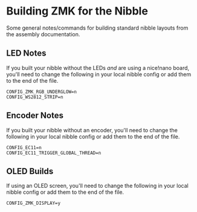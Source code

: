 # Building ZMK for the Nibble

Some general notes/commands for building standard nibble layouts from the assembly documentation.

## LED Notes

If you built your nibble without the LEDs _and_ are using a nice!nano board, you'll need to change the following in your local nibble config or add them to the end of the file.

```
CONFIG_ZMK_RGB_UNDERGLOW=n
CONFIG_WS2812_STRIP=n
```

## Encoder Notes

If you built your nibble without an encoder, you'll need to change the following in your local nibble config or add them to the end of the file.

```
CONFIG_EC11=n
CONFIG_EC11_TRIGGER_GLOBAL_THREAD=n
```

## OLED Builds

If using an OLED screen, you'll need to change the following in your local nibble config or add them to the end of the file.

```
CONFIG_ZMK_DISPLAY=y
```

```

